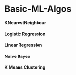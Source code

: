 # Basic-ML-Algos

#### KNearestNeighbour
#### Logistic Regression
#### Linear Regression
#### Naive Bayes
#### K Means Clustering

